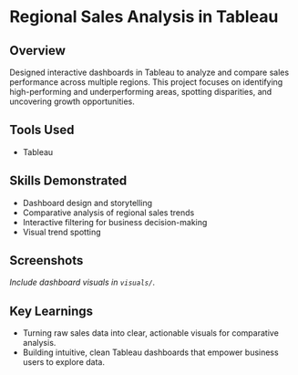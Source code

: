 # Regional Sales Analysis in Tableau

## Overview
Designed interactive dashboards in Tableau to analyze and compare sales performance across multiple regions. This project focuses on identifying high-performing and underperforming areas, spotting disparities, and uncovering growth opportunities.

## Tools Used
- Tableau

## Skills Demonstrated
- Dashboard design and storytelling
- Comparative analysis of regional sales trends
- Interactive filtering for business decision-making
- Visual trend spotting

## Screenshots
*Include dashboard visuals in `visuals/`.*

## Key Learnings
- Turning raw sales data into clear, actionable visuals for comparative analysis.
- Building intuitive, clean Tableau dashboards that empower business users to explore data.